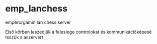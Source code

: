 # emp_lanchess
emperorgamin lan chess server

Első körben leszedjük a feleslege controlokat  és kommunikációképesé tsszük s aszervert
